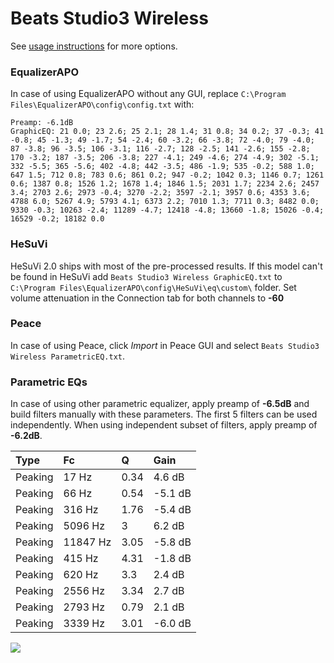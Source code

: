 # Beats Studio3 Wireless
See [usage instructions](https://github.com/jaakkopasanen/AutoEq#usage) for more options.

### EqualizerAPO
In case of using EqualizerAPO without any GUI, replace `C:\Program Files\EqualizerAPO\config\config.txt`
with:
```
Preamp: -6.1dB
GraphicEQ: 21 0.0; 23 2.6; 25 2.1; 28 1.4; 31 0.8; 34 0.2; 37 -0.3; 41 -0.8; 45 -1.3; 49 -1.7; 54 -2.4; 60 -3.2; 66 -3.8; 72 -4.0; 79 -4.0; 87 -3.8; 96 -3.5; 106 -3.1; 116 -2.7; 128 -2.5; 141 -2.6; 155 -2.8; 170 -3.2; 187 -3.5; 206 -3.8; 227 -4.1; 249 -4.6; 274 -4.9; 302 -5.1; 332 -5.5; 365 -5.6; 402 -4.8; 442 -3.5; 486 -1.9; 535 -0.2; 588 1.0; 647 1.5; 712 0.8; 783 0.6; 861 0.2; 947 -0.2; 1042 0.3; 1146 0.7; 1261 0.6; 1387 0.8; 1526 1.2; 1678 1.4; 1846 1.5; 2031 1.7; 2234 2.6; 2457 3.4; 2703 2.6; 2973 -0.4; 3270 -2.2; 3597 -2.1; 3957 0.6; 4353 3.6; 4788 6.0; 5267 4.9; 5793 4.1; 6373 2.2; 7010 1.3; 7711 0.3; 8482 0.0; 9330 -0.3; 10263 -2.4; 11289 -4.7; 12418 -4.8; 13660 -1.8; 15026 -0.4; 16529 -0.2; 18182 0.0
```

### HeSuVi
HeSuVi 2.0 ships with most of the pre-processed results. If this model can't be found in HeSuVi add
`Beats Studio3 Wireless GraphicEQ.txt` to `C:\Program Files\EqualizerAPO\config\HeSuVi\eq\custom\` folder.
Set volume attenuation in the Connection tab for both channels to **-60**

### Peace
In case of using Peace, click *Import* in Peace GUI and select `Beats Studio3 Wireless ParametricEQ.txt`.

### Parametric EQs
In case of using other parametric equalizer, apply preamp of **-6.5dB** and build filters manually
with these parameters. The first 5 filters can be used independently.
When using independent subset of filters, apply preamp of **-6.2dB**.

| Type    | Fc       |    Q | Gain    |
|:--------|:---------|:-----|:--------|
| Peaking | 17 Hz    | 0.34 | 4.6 dB  |
| Peaking | 66 Hz    | 0.54 | -5.1 dB |
| Peaking | 316 Hz   | 1.76 | -5.4 dB |
| Peaking | 5096 Hz  | 3    | 6.2 dB  |
| Peaking | 11847 Hz | 3.05 | -5.8 dB |
| Peaking | 415 Hz   | 4.31 | -1.8 dB |
| Peaking | 620 Hz   | 3.3  | 2.4 dB  |
| Peaking | 2556 Hz  | 3.34 | 2.7 dB  |
| Peaking | 2793 Hz  | 0.79 | 2.1 dB  |
| Peaking | 3339 Hz  | 3.01 | -6.0 dB |

![](https://raw.githubusercontent.com/jaakkopasanen/AutoEq/master/results/rtings/avg/Beats%20Studio3%20Wireless/Beats%20Studio3%20Wireless.png)